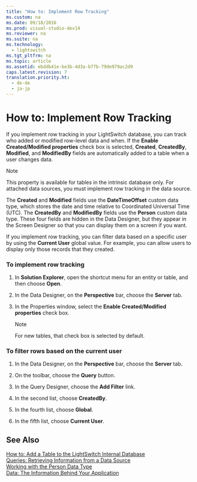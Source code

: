 ```yaml
---
title: "How to: Implement Row Tracking"
ms.custom: na
ms.date: 09/18/2016
ms.prod: visual-studio-dev14
ms.reviewer: na
ms.suite: na
ms.technology: 
  - lightswitch
ms.tgt_pltfrm: na
ms.topic: article
ms.assetid: ebddb41e-be3b-4d3a-b77b-79de979ac2d9
caps.latest.revision: 7
translation.priority.ht: 
  - de-de
  - ja-jp
---
```

# How to: Implement Row Tracking
If you implement row tracking in your LightSwitch database, you can track who added or modified row-level data and when. If the **Enable Created/Modified properties** check box is selected, **Created**, **CreatedBy**, **Modified**, and **ModifiedBy** fields are automatically added to a table when a user changes data.  
  
> [!NOTE]
>  This property is available for tables in the intrinsic database only. For attached data sources, you must implement row tracking in the data source.  
  
 The **Created** and **Modified** fields use the **DateTimeOffset** custom data type, which stores the date and time relative to Coordinated Universal Time (UTC). The **CreatedBy** and **ModifiedBy** fields use the **Person** custom data type. These four fields are hidden in the Data Designer, but they appear in the Screen Designer so that you can display them on a screen if you want.  
  
 If you implement row tracking, you can filter data based on a specific user by using the **Current User** global value. For example, you can allow users to display only those records that they created.  
  
### To implement row tracking  
  
1.  In **Solution Explorer**, open the shortcut menu for an entity or table, and then choose **Open**.  
  
2.  In the Data Designer, on the **Perspective** bar, choose the **Server** tab.  
  
3.  In the Properties window, select the **Enable Created/Modified properties** check box.  
  
    > [!NOTE]
    >  For new tables, that check box is selected by default.  
  
### To filter rows based on the current user  
  
1.  In the Data Designer, on the **Perspective** bar, choose the **Server** tab.  
  
2.  On the toolbar, choose the **Query** button.  
  
3.  In the Query Designer, choose the **Add Filter** link.  
  
4.  In the second list, choose **CreatedBy**.  
  
5.  In the fourth list, choose **Global**.  
  
6.  In the fifth list, choose **Current User**.  
  
## See Also  
 [How to: Add a Table to the LightSwitch Internal Database](../vs140/How-to--Add-a-Table-to-the-LightSwitch-Internal-Database.md)   
 [Queries: Retrieving Information from a Data Source](../Topic/Queries:%20Retrieving%20Information%20from%20a%20Data%20Source.md)   
 [Working with the Person Data Type](../vs140/Working-with-the-Person-Data-Type.md)   
 [Data: The Information Behind Your Application](../vs140/Data--The-Information-Behind-Your-Application.md)
